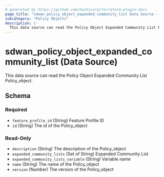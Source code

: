 ```yaml
---
# generated by https://github.com/hashicorp/terraform-plugin-docs
page_title: "sdwan_policy_object_expanded_community_list Data Source - terraform-provider-sdwan"
subcategory: "Policy Objects"
description: |-
  This data source can read the Policy Object Expanded Community List Policy_object.
---
```


# sdwan_policy_object_expanded_community_list (Data Source)

This data source can read the Policy Object Expanded Community List Policy_object.



<!-- schema generated by tfplugindocs -->
## Schema

### Required

- `feature_profile_id` (String) Feature Profile ID
- `id` (String) The id of the Policy_object

### Read-Only

- `description` (String) The description of the Policy_object
- `expanded_community_lists` (Set of String) Expanded Community List
- `expanded_community_lists_variable` (String) Variable name
- `name` (String) The name of the Policy_object
- `version` (Number) The version of the Policy_object
